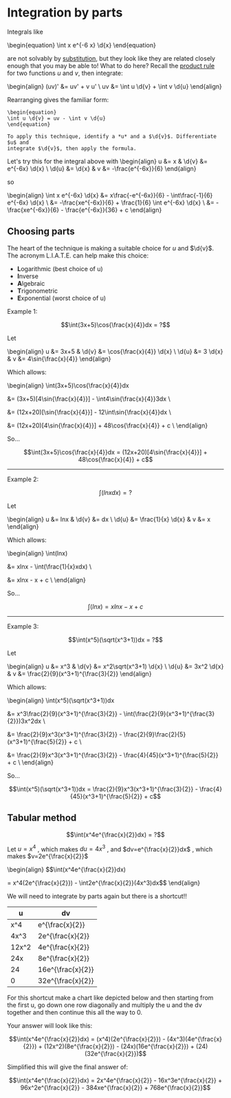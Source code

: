 # Integration by parts

Integrals like

\begin{equation}
\int x e^{-6 x} \d{x}
\end{equation}

are not solvably by [substitution](integration-substitution.md), but they look
like they are related closely enough that you may be able to! What to do here?
Recall the [product rule](derivative-rules.md) for two functions *u* and *v*,
then integrate:

\begin{align}
(uv)' &= uv' + v u' \\
uv &= \int u \d{v} + \int v \d{u}
\end{align}

Rearranging gives the familiar form:

```{topic} Integration by parts
\begin{equation}
\int u \d{v} = uv - \int v \d{u}
\end{equation}

To apply this technique, identify a *u* and a $\d{v}$. Differentiate $u$ and
integrate $\d{v}$, then apply the formula.
```

Let's try this for the integral above with
\begin{align}
u &= x & \d{v} &= e^{-6x} \d{x} \\
\d{u} &= \d{x} & v &= -\frac{e^{-6x}}{6}
\end{align}

so

\begin{align}
\int x e^{-6x} \d{x} 
&= x\frac{-e^{-6x}}{6} - \int\frac{-1}{6} e^{-6x} \d{x} \\
&= -\frac{xe^{-6x}}{6} + \frac{1}{6} \int e^{-6x} \d{x} \\
&= -\frac{xe^{-6x}}{6} - \frac{e^{-6x}}{36} + c
\end{align}

## Choosing parts

The heart of the technique is making a suitable choice for *u* and $\d{v}$.
The acronym L.I.A.T.E. can help make this choice:

- **L**ogarithmic  (best choice of u)
- **I**nverse
- **A**lgebraic
- **T**rigonometric
- **E**xponential  (worst choice of u)

Example 1:

$$\int(3x+5)\cos{\frac{x}{4}}dx = ?$$ 

Let

\begin{align}
u &= 3x+5 & \d{v} &= \cos{\frac{x}{4}} \d{x} \\
\d{u} &= 3 \d{x} & v &= 4\sin{\frac{x}{4}}
\end{align}

Which allows:

\begin{align}
\int(3x+5)\cos{\frac{x}{4}}dx 

&= (3x+5)[4\sin{\frac{x}{4}}] - \int4\sin{\frac{x}{4}}3dx \\

&= (12x+20)[\sin{\frac{x}{4}}] - 12\int\sin{\frac{x}{4}}dx \\

&= (12x+20)[4\sin{\frac{x}{4}}] + 48\cos{\frac{x}{4}} + c \\
\end{align}

So...

$$\int(3x+5)\cos{\frac{x}{4}}dx = (12x+20)[4\sin{\frac{x}{4}}] + 48\cos{\frac{x}{4}} + c$$

---

Example 2:

$$\int(lnxdx) = ?$$

Let 

\begin{align}
u &= lnx & \d{v} &= dx \\
\d{u} &= \frac{1}{x} \d{x} & v &= x
\end{align}

Which allows:

\begin{align}
\int(lnx) 

&= xlnx - \int(\frac{1}{x}xdx) \\

&= xlnx - x + c \\
\end{align}

So...

$$\int(lnx) = xlnx - x + c$$

---

Example 3:

$$\int(x^5)(\sqrt(x^3+1))dx = ?$$

Let 

\begin{align}
u &= x^3 & \d{v} &= x^2\sqrt(x^3+1) \d{x} \\
\d{u} &= 3x^2 \d{x} & v &= \frac{2}{9}(x^3+1)^{\frac{3}{2}}
\end{align}

Which allows:

\begin{align}
\int(x^5)(\sqrt(x^3+1))dx 

&= x^3\frac{2}{9}(x^3+1)^{\frac{3}{2}} - \int(\frac{2}{9}(x^3+1)^{\frac{3}{2}})3x^2dx \\

&= \frac{2}{9}x^3(x^3+1)^{\frac{3}{2}} - \frac{2}{9}\frac{2}{5}(x^3+1)^{\frac{5}{2}} + c \\

&= \frac{2}{9}x^3(x^3+1)^{\frac{3}{2}} - \frac{4}{45}(x^3+1)^{\frac{5}{2}} + c \\
\end{align}

So...

$$\int(x^5)(\sqrt(x^3+1))dx = \frac{2}{9}x^3(x^3+1)^{\frac{3}{2}} - \frac{4}{45}(x^3+1)^{\frac{5}{2}} + c$$

## Tabular method

$$\int(x^4e^{\frac{x}{2}}dx) = ?$$

Let $u=x^4$ , which makes $du=4x^3$ , and $dv=e^{\frac{x}{2}}dx$ , which makes $v=2e^{\frac{x}{2}}$

\begin{align}
$$\int(x^4e^{\frac{x}{2}}dx) 

= x^4(2e^{\frac{x}{2}}) - \int2e^{\frac{x}{2}}(4x^3)dx$$
\end{align}

We will need to integrate by parts again but there is a shortcut!!

| u     | dv                |
|-------|-------------------|
| x^4   | e^{\frac{x}{2}}   |
| 4x^3  | 2e^{\frac{x}{2}}  |
| 12x^2 | 4e^{\frac{x}{2}}  |
| 24x   | 8e^{\frac{x}{2}}  |
| 24    | 16e^{\frac{x}{2}} |
| 0     | 32e^{\frac{x}{2}} |


For this shortcut make a chart like depicted below and then starting from the first u, go down one row diagonally and multiply the u and the dv together and then continue this all the way to 0.

Your answer will look like this:

$$\int(x^4e^{\frac{x}{2}}dx) = (x^4)(2e^{\frac{x}{2}}) - (4x^3)(4e^{\frac{x}{2}}) + (12x^2)(8e^{\frac{x}{2}}) - (24x)(16e^{\frac{x}{2}}) + (24)(32e^{\frac{x}{2}})$$

Simplified this will give the final answer of:

$$\int(x^4e^{\frac{x}{2}}dx) = 2x^4e^{\frac{x}{2}} - 16x^3e^{\frac{x}{2}} + 96x^2e^{\frac{x}{2}} - 384xe^{\frac{x}{2}} + 768e^{\frac{x}{2}}$$
